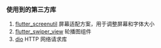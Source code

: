 <!--
 * @LastEditors: hezeying@xdf.cn
 * @Date: 2025-03-30 23:13:00
 * @LastEditTime: 2025-04-01 21:14:07
 * @FilePath: /xmshop/README.md
 * @Description:
-->

### 使用到的第三方库

1. [flutter_screenutil](https://pub.dev/packages/flutter_screenutil) 屏幕适配方案，用于调整屏幕和字体大小
2. [flutter_swiper_view](https://pub.dev/packages/flutter_swiper_view/install) 轮播图组件
3. [dio](https://pub.dev/packages/dio/install) HTTP 网络请求库
